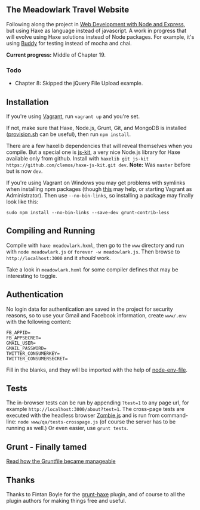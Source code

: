 ## The Meadowlark Travel Website

Following along the project in [Web Development with Node and Express](http://shop.oreilly.com/product/0636920032977.do), but using Haxe as language instead of javascript. A work in progress that will evolve using Haxe solutions instead of Node packages. For example, it's using [Buddy](https://github.com/ciscoheat/buddy) for testing instead of mocha and chai.

**Current progress:** Middle of Chapter 19.

### Todo 

* Chapter 8: Skipped the jQuery File Upload example.

## Installation

If you're using [Vagrant](http://vagrantup.com), run `vagrant up` and you're set.

If not, make sure that Haxe, Node.js, Grunt, Git, and MongoDB is installed ([provision.sh](https://github.com/ciscoheat/meadowlark/blob/master/provision.sh) can be useful), then run `npm install`.

There are a few haxelib dependencies that will reveal themselves when you compile. But a special one is [js-kit](https://github.com/clemos/haxe-js-kit), a very nice Node.js library for Haxe available only from github. Install with `haxelib git js-kit https://github.com/clemos/haxe-js-kit.git dev`. **Note:** Was `master` before but is now `dev`.

If you're using Vagrant on Windows you may get problems with symlinks when installing npm packages (though [this](http://xiankai.wordpress.com/2013/12/26/symlinks-with-vagrant-virtualbox/) may help, or starting Vagrant as Administrator). Then use `--no-bin-links`, so installing a package may finally look like this:

`sudo npm install --no-bin-links --save-dev grunt-contrib-less`

## Compiling and Running

Compile with `haxe meadowlark.hxml`, then go to the `www` directory and run with `node meadowlark.js` or `forever -w meadowlark.js`. Then browse to `http://localhost:3000` and it *should* work.

Take a look in `meadowlark.hxml` for some compiler defines that may be interesting to toggle.

## Authentication

No login data for authentication are saved in the project for security reasons, so to use your Gmail and Facebook information, create `www/.env` with the following content:

```
FB_APPID=
FB_APPSECRET=
GMAIL_USER=
GMAIL_PASSWORD=
TWITTER_CONSUMERKEY=
TWITTER_CONSUMERSECRET=
```

Fill in the blanks, and they will be imported with the help of [node-env-file](https://www.npmjs.com/package/node-env-file).

## Tests

The in-browser tests can be run by appending `?test=1` to any page url, for example `http://localhost:3000/about?test=1`. The cross-page tests are executed with the headless browser [Zombie.js](http://zombie.labnotes.org/) and is run from command-line: `node www/qa/tests-crosspage.js` (of course the server has to be running as well.) Or even easier, use `grunt tests`.

## Grunt - Finally tamed

[Read how the Gruntfile became manageable](https://github.com/ciscoheat/meadowlark/wiki/A-manageable-Gruntfile)

## Thanks

Thanks to Fintan Boyle for the [grunt-haxe](https://github.com/Fintan/grunt-haxe) plugin, and of course to all the plugin authors for making things free and useful.
